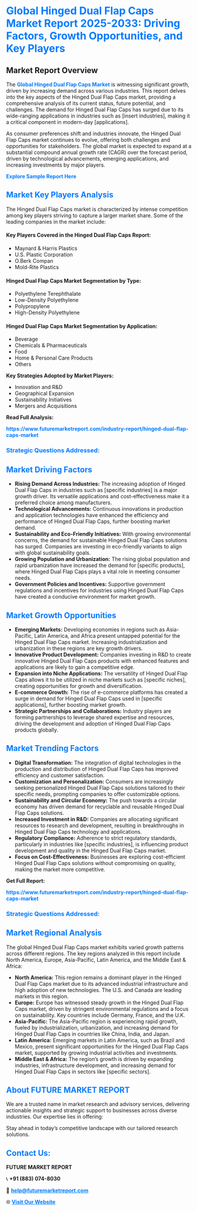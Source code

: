 <h1 style="color: #007BFF;">Global Hinged Dual Flap Caps Market Report 2025-2033: Driving Factors, Growth Opportunities, and Key Players</h1>

<section id="overview">
<h2>Market Report Overview</h2>
<p>The <a href="https://www.futuremarketreport.com/industry-report/hinged-dual-flap-caps-market" style="color: #007BFF; text-decoration: none;"><strong>Global Hinged Dual Flap Caps Market</strong></a> is witnessing significant growth, driven by increasing demand across various industries. This report delves into the key aspects of the Hinged Dual Flap Caps market, providing a comprehensive analysis of its current status, future potential, and challenges. The demand for Hinged Dual Flap Caps has surged due to its wide-ranging applications in industries such as [insert industries], making it a critical component in modern-day [applications].</p>
<p>As consumer preferences shift and industries innovate, the Hinged Dual Flap Caps market continues to evolve, offering both challenges and opportunities for stakeholders. The global market is expected to expand at a substantial compound annual growth rate (CAGR) over the forecast period, driven by technological advancements, emerging applications, and increasing investments by major players.</p>
</section>

<section id="overview">
<p><a href="https://www.futuremarketreport.com/request-sample/reportId=56422" style="color: #007BFF; text-decoration: none;"><strong>Explore Sample Report Here</strong></a></p>
</section>

<section id="key-players">
<h2 style="color: #007BFF;">Market Key Players Analysis</h2>
<p>The Hinged Dual Flap Caps market is characterized by intense competition among key players striving to capture a larger market share. Some of the leading companies in the market include:</p>
<h4>Key Players Covered in the Hinged Dual Flap Caps Report:</h4>
<ul><li>Maynard &amp; Harris Plastics</li><li>U.S. Plastic Corporation</li><li>O.Berk Compan</li><li>Mold-Rite Plastics</li></ul>
<h4>Hinged Dual Flap Caps Market Segmentation by Type:</h4>
<ul><li>Polyethylene Terephthalate</li><li>Low-Density Polyethylene</li><li>Polypropylene</li><li>High-Density Polyethylene</li></ul>

<h4>Hinged Dual Flap Caps Market Segmentation by Application:</h4>
<ul><li>Beverage</li><li>Chemicals &amp; Pharmaceuticals</li><li>Food</li><li>Home &amp; Personal Care Products</li><li>Others</li></ul>
<p><strong>Key Strategies Adopted by Market Players:</strong></p>
<ul>
<li>Innovation and R&D</li>
<li>Geographical Expansion</li>
<li>Sustainability Initiatives</li>
<li>Mergers and Acquisitions</li>
</ul>
</section>

<section>
<p><strong>Read Full Analysis: </strong></p><a href="https://www.futuremarketreport.com/industry-report/hinged-dual-flap-caps-market" style="color: #007BFF; text-decoration: none;"><strong>https://www.futuremarketreport.com/industry-report/hinged-dual-flap-caps-market</strong></a>
<h3 style="color: #007BFF;">Strategic Questions Addressed:</h3>
</section>

<section id="driving-factors">
<h2 style="color: #007BFF;">Market Driving Factors</h2>
<ul>
<li><strong>Rising Demand Across Industries:</strong> The increasing adoption of Hinged Dual Flap Caps in industries such as [specific industries] is a major growth driver. Its versatile applications and cost-effectiveness make it a preferred choice among manufacturers.</li>
<li><strong>Technological Advancements:</strong> Continuous innovations in production and application technologies have enhanced the efficiency and performance of Hinged Dual Flap Caps, further boosting market demand.</li>
<li><strong>Sustainability and Eco-Friendly Initiatives:</strong> With growing environmental concerns, the demand for sustainable Hinged Dual Flap Caps solutions has surged. Companies are investing in eco-friendly variants to align with global sustainability goals.</li>
<li><strong>Growing Population and Urbanization:</strong> The rising global population and rapid urbanization have increased the demand for [specific products], where Hinged Dual Flap Caps plays a vital role in meeting consumer needs.</li>
<li><strong>Government Policies and Incentives:</strong> Supportive government regulations and incentives for industries using Hinged Dual Flap Caps have created a conducive environment for market growth.</li>
</ul>
</section>

<section id="growth-opportunities">
<h2 style="color: #007BFF;">Market Growth Opportunities</h2>
<ul>
<li><strong>Emerging Markets:</strong> Developing economies in regions such as Asia-Pacific, Latin America, and Africa present untapped potential for the Hinged Dual Flap Caps market. Increasing industrialization and urbanization in these regions are key growth drivers.</li>
<li><strong>Innovative Product Development:</strong> Companies investing in R&D to create innovative Hinged Dual Flap Caps products with enhanced features and applications are likely to gain a competitive edge.</li>
<li><strong>Expansion into Niche Applications:</strong> The versatility of Hinged Dual Flap Caps allows it to be utilized in niche markets such as [specific niches], creating opportunities for growth and diversification.</li>
<li><strong>E-commerce Growth:</strong> The rise of e-commerce platforms has created a surge in demand for Hinged Dual Flap Caps used in [specific applications], further boosting market growth.</li>
<li><strong>Strategic Partnerships and Collaborations:</strong> Industry players are forming partnerships to leverage shared expertise and resources, driving the development and adoption of Hinged Dual Flap Caps products globally.</li>
</ul>
</section>

<section id="trending-factors">
<h2 style="color: #007BFF;">Market Trending Factors</h2>
<ul>
<li><strong>Digital Transformation:</strong> The integration of digital technologies in the production and distribution of Hinged Dual Flap Caps has improved efficiency and customer satisfaction.</li>
<li><strong>Customization and Personalization:</strong> Consumers are increasingly seeking personalized Hinged Dual Flap Caps solutions tailored to their specific needs, prompting companies to offer customizable options.</li>
<li><strong>Sustainability and Circular Economy:</strong> The push towards a circular economy has driven demand for recyclable and reusable Hinged Dual Flap Caps solutions.</li>
<li><strong>Increased Investment in R&D:</strong> Companies are allocating significant resources to research and development, resulting in breakthroughs in Hinged Dual Flap Caps technology and applications.</li>
<li><strong>Regulatory Compliance:</strong> Adherence to strict regulatory standards, particularly in industries like [specific industries], is influencing product development and quality in the Hinged Dual Flap Caps market.</li>
<li><strong>Focus on Cost-Effectiveness:</strong> Businesses are exploring cost-efficient Hinged Dual Flap Caps solutions without compromising on quality, making the market more competitive.</li>
</ul>
</section>

<section>
<p><strong>Get Full Report: </strong></p><a href="https://www.futuremarketreport.com/industry-report/hinged-dual-flap-caps-market" style="color: #007BFF; text-decoration: none;"><strong>https://www.futuremarketreport.com/industry-report/hinged-dual-flap-caps-market</strong></a>
<h3 style="color: #007BFF;">Strategic Questions Addressed:</h3>
</section>


<section id="regional-analysis">
<h2 style="color: #007BFF;">Market Regional Analysis</h2>
<p>The global Hinged Dual Flap Caps market exhibits varied growth patterns across different regions. The key regions analyzed in this report include North America, Europe, Asia-Pacific, Latin America, and the Middle East & Africa:</p>
<ul>
<li><strong>North America:</strong> This region remains a dominant player in the Hinged Dual Flap Caps market due to its advanced industrial infrastructure and high adoption of new technologies. The U.S. and Canada are leading markets in this region.</li>
<li><strong>Europe:</strong> Europe has witnessed steady growth in the Hinged Dual Flap Caps market, driven by stringent environmental regulations and a focus on sustainability. Key countries include Germany, France, and the U.K.</li>
<li><strong>Asia-Pacific:</strong> The Asia-Pacific region is experiencing rapid growth, fueled by industrialization, urbanization, and increasing demand for Hinged Dual Flap Caps in countries like China, India, and Japan.</li>
<li><strong>Latin America:</strong> Emerging markets in Latin America, such as Brazil and Mexico, present significant opportunities for the Hinged Dual Flap Caps market, supported by growing industrial activities and investments.</li>
<li><strong>Middle East & Africa:</strong> The region’s growth is driven by expanding industries, infrastructure development, and increasing demand for Hinged Dual Flap Caps in sectors like [specific sectors].</li>
</ul>
</section>

<footer>
<h2 style="color: #007BFF;">About FUTURE MARKET REPORT</h2>
<p>We are a trusted name in market research and advisory services, delivering actionable insights and strategic support to businesses across diverse industries. Our expertise lies in offering:</p>

<p>Stay ahead in today’s competitive landscape with our tailored research solutions.</p>

<h2 style="color: #007BFF;">Contact Us:</h2>
<p><strong>FUTURE MARKET REPORT</strong></p>
<p>📞 <strong>+91 (883) 074-8030</strong></p>
<p>📧 <strong><a href="mailto:help@futuremarketreport.com" style="color: #007BFF;">help@futuremarketreport.com</a></strong></p>
<p>🌐 <strong><a href="https://www.futuremarketreport.com/" style="color: #007BFF;">Visit Our Website</a></strong></p>
</footer>
